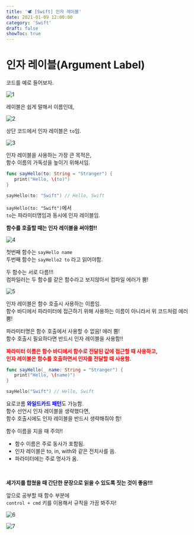 ```yaml
---
title: '🕊 [Swift] 인자 레이블'
date: 2021-01-09 12:00:00
category: 'Swift'
draft: false
showToc: true
---
```


# 인자 레이블(Argument Label)

코드를 예로 들어보자.

![1](https://user-images.githubusercontent.com/55340876/110236525-9dca8e00-7f79-11eb-8f10-fec9183c4b8a.png)

레이블은 쉽게 말해서 이름인데,

![2](https://user-images.githubusercontent.com/55340876/110236524-9d31f780-7f79-11eb-892c-08597fc62dde.png)

상단 코드에서 인자 레이블은 `to`임.

![3](https://user-images.githubusercontent.com/55340876/110236523-9d31f780-7f79-11eb-840c-76cb43e66985.png)

인자 레이블을 사용하는 가장 큰 목적은,  
함수 이름의 가독성을 높이기 위해서임.

```swift
func sayHello(to: String = "Stranger") {
   print("Hello, \(to)")
}

sayHello(to: "Swift") // Hello, Swift
```

`sayHello(to: "Swift")`에서  
`to`는 파라미터명임과 동시에 인자 레이블임.

**함수를 호출할 때는 인자 레이블을 써야함!!**

![4](https://user-images.githubusercontent.com/55340876/110236522-9c996100-7f79-11eb-9a88-37edbd73f9ba.png)

첫번째 함수는 `sayHello name`  
두번째 함수는 `sayHello2 to` 라고 읽어야함.

두 함수는 서로 다름!!!  
컴파일러는 두 함수를 같은 함수라고 보지않아서 컴파일 에러가 뿜!

![5](https://user-images.githubusercontent.com/55340876/110236521-9c996100-7f79-11eb-8045-2f71ff4f410b.png)

인자 레이블은 함수 호출시 사용하는 이름임.  
함수 바디에서 파라미터에 접근하기 위해 사용하는 이름이 아니라서 위 코드처럼 에러 뿜!

파라미터명은 함수 호출에서 사용할 수 없음! 에러 뿜!  
함수 호출시 필요하다면 반드시 인자 레이블을 사용함!!

<span style="color: red;">**파라미터 이름은 함수 바디에서 함수로 전달된 값에 접근할 때 사용하고,  
인자 레이블은 함수를 호출하면서 인자를 전달할 때 사용함.**</span>

```swift
func sayHello(_ name: String = "Stranger") {
   print("Hello, \(name)")
}

sayHello("Swift") // Hello, Swift
```

요로코롬 <span style="color: blue;">**와일드카드 패턴**</span>도 가능함.  
함수 선언시 인자 레이블을 생략했다면,  
함수 호출시에도 인자 레이블을 반드시 생략해줘야 함!

함수 이름을 지을 때 주의!!

- 함수 이름은 주로 동사가 포함됨.
- 인자 레이블은 to, in, with와 같은 전치사를 씀.
- 파라미터에는 주로 명사가 옴.

</br>

**세가지를 합쳤을 때 간단한 문장으로 읽을 수 있도록 짓는 것이 좋음!!!**

앞으로 공부할 때 함수 부분에  
`control + cmd` 키를 이용해서 규칙을 가끔 봐주자!

![6](https://user-images.githubusercontent.com/55340876/110236520-9c00ca80-7f79-11eb-8d23-f275875da84c.png)

![7](https://user-images.githubusercontent.com/55340876/110236518-97d4ad00-7f79-11eb-9b64-421e782b1335.png)
